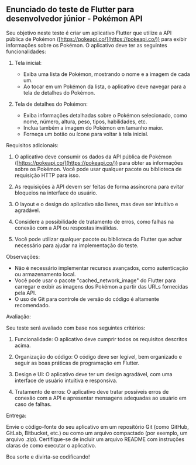 
## Enunciado do teste de Flutter para desenvolvedor júnior - Pokémon API

Seu objetivo neste teste é criar um aplicativo Flutter que utilize a API pública de Pokémon ([https://pokeapi.co/](https://pokeapi.co/)) para exibir informações sobre os Pokémon. O aplicativo deve ter as seguintes funcionalidades:

1.  Tela inicial:
    
    -   Exiba uma lista de Pokémon, mostrando o nome e a imagem de cada um.
    -   Ao tocar em um Pokémon da lista, o aplicativo deve navegar para a tela de detalhes do Pokémon.
2.  Tela de detalhes do Pokémon:
    
    -   Exiba informações detalhadas sobre o Pokémon selecionado, como nome, número, altura, peso, tipos, habilidades, etc.
    -   Inclua também a imagem do Pokémon em tamanho maior.
    -   Forneça um botão ou ícone para voltar à tela inicial.

Requisitos adicionais:

1.  O aplicativo deve consumir os dados da API pública de Pokémon ([https://pokeapi.co/](https://pokeapi.co/)) para obter as informações sobre os Pokémon. Você pode usar qualquer pacote ou biblioteca de requisição HTTP para isso.
    
2.  As requisições à API devem ser feitas de forma assíncrona para evitar bloqueios na interface do usuário.
    
3.  O layout e o design do aplicativo são livres, mas deve ser intuitivo e agradável.
    
4.  Considere a possibilidade de tratamento de erros, como falhas na conexão com a API ou respostas inválidas.
    
5.  Você pode utilizar qualquer pacote ou biblioteca do Flutter que achar necessário para ajudar na implementação do teste.
    

Observações:

-   Não é necessário implementar recursos avançados, como autenticação ou armazenamento local.
-   Você pode usar o pacote "cached_network_image" do Flutter para carregar e exibir as imagens dos Pokémon a partir das URLs fornecidas pela API.
-   O uso de Git para controle de versão do código é altamente recomendado.

Avaliação:

Seu teste será avaliado com base nos seguintes critérios:

1.  Funcionalidade: O aplicativo deve cumprir todos os requisitos descritos acima.
    
2.  Organização do código: O código deve ser legível, bem organizado e seguir as boas práticas de programação em Flutter.
    
3.  Design e UI: O aplicativo deve ter um design agradável, com uma interface de usuário intuitiva e responsiva.
    
4.  Tratamento de erros: O aplicativo deve tratar possíveis erros de conexão com a API e apresentar mensagens adequadas ao usuário em caso de falhas.
    

Entrega:

Envie o código-fonte do seu aplicativo em um repositório Git (como GitHub, GitLab, Bitbucket, etc.) ou como um arquivo compactado (por exemplo, um arquivo .zip). Certifique-se de incluir um arquivo README com instruções claras de como executar o aplicativo.

Boa sorte e divirta-se codificando!